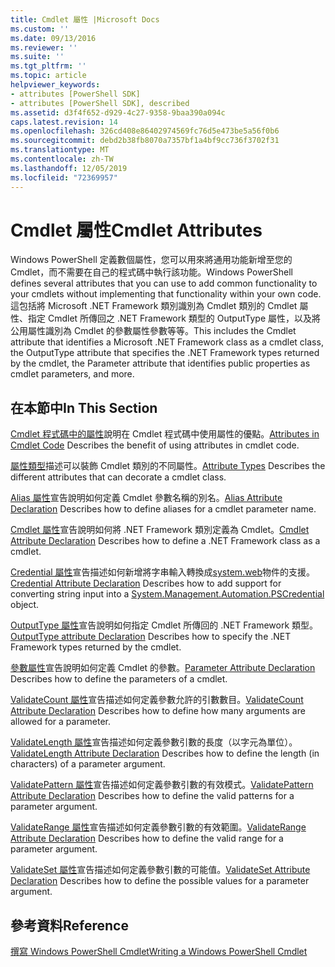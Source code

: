 ```yaml
---
title: Cmdlet 屬性 |Microsoft Docs
ms.custom: ''
ms.date: 09/13/2016
ms.reviewer: ''
ms.suite: ''
ms.tgt_pltfrm: ''
ms.topic: article
helpviewer_keywords:
- attributes [PowerShell SDK]
- attributes [PowerShell SDK], described
ms.assetid: d3f4f652-d929-4c27-9358-9baa390a094c
caps.latest.revision: 14
ms.openlocfilehash: 326cd408e86402974569fc76d5e473be5a56f0b6
ms.sourcegitcommit: debd2b38fb8070a7357bf1a4bf9cc736f3702f31
ms.translationtype: MT
ms.contentlocale: zh-TW
ms.lasthandoff: 12/05/2019
ms.locfileid: "72369957"
---
```

# <a name="cmdlet-attributes"></a><span data-ttu-id="0c56c-102">Cmdlet 屬性</span><span class="sxs-lookup"><span data-stu-id="0c56c-102">Cmdlet Attributes</span></span>

<span data-ttu-id="0c56c-103">Windows PowerShell 定義數個屬性，您可以用來將通用功能新增至您的 Cmdlet，而不需要在自己的程式碼中執行該功能。</span><span class="sxs-lookup"><span data-stu-id="0c56c-103">Windows PowerShell defines several attributes that you can use to add common functionality to your cmdlets without implementing that functionality within your own code.</span></span> <span data-ttu-id="0c56c-104">這包括將 Microsoft .NET Framework 類別識別為 Cmdlet 類別的 Cmdlet 屬性、指定 Cmdlet 所傳回之 .NET Framework 類型的 OutputType 屬性，以及將公用屬性識別為 Cmdlet 的參數屬性參數等等。</span><span class="sxs-lookup"><span data-stu-id="0c56c-104">This includes the Cmdlet attribute that identifies a Microsoft .NET Framework class as a cmdlet class, the OutputType attribute that specifies the .NET Framework types returned by the cmdlet, the Parameter attribute that identifies public properties as cmdlet parameters, and more.</span></span>

## <a name="in-this-section"></a><span data-ttu-id="0c56c-105">在本節中</span><span class="sxs-lookup"><span data-stu-id="0c56c-105">In This Section</span></span>

<span data-ttu-id="0c56c-106">[Cmdlet 程式碼中的屬性](./attributes-in-cmdlet-code.md)說明在 Cmdlet 程式碼中使用屬性的優點。</span><span class="sxs-lookup"><span data-stu-id="0c56c-106">[Attributes in Cmdlet Code](./attributes-in-cmdlet-code.md) Describes the benefit of using attributes in cmdlet code.</span></span>

<span data-ttu-id="0c56c-107">[屬性類型](./attribute-types.md)描述可以裝飾 Cmdlet 類別的不同屬性。</span><span class="sxs-lookup"><span data-stu-id="0c56c-107">[Attribute Types](./attribute-types.md) Describes the different attributes that can decorate a cmdlet class.</span></span>

<span data-ttu-id="0c56c-108">[Alias 屬性](./alias-attribute-declaration.md)宣告說明如何定義 Cmdlet 參數名稱的別名。</span><span class="sxs-lookup"><span data-stu-id="0c56c-108">[Alias Attribute Declaration](./alias-attribute-declaration.md) Describes how to define aliases for a cmdlet parameter name.</span></span>

<span data-ttu-id="0c56c-109">[Cmdlet 屬性](./cmdlet-attribute-declaration.md)宣告說明如何將 .NET Framework 類別定義為 Cmdlet。</span><span class="sxs-lookup"><span data-stu-id="0c56c-109">[Cmdlet Attribute Declaration](./cmdlet-attribute-declaration.md) Describes how to define a .NET Framework class as a cmdlet.</span></span>

<span data-ttu-id="0c56c-110">[Credential 屬性](./credential-attribute-declaration.md)宣告描述如何新增將字串輸入轉換成[system.web](/dotnet/api/System.Management.Automation.PSCredential)物件的支援。</span><span class="sxs-lookup"><span data-stu-id="0c56c-110">[Credential Attribute Declaration](./credential-attribute-declaration.md) Describes how to add support for converting string input into a [System.Management.Automation.PSCredential](/dotnet/api/System.Management.Automation.PSCredential) object.</span></span>

<span data-ttu-id="0c56c-111">[OutputType 屬性](./outputtype-attribute-declaration.md)宣告說明如何指定 Cmdlet 所傳回的 .NET Framework 類型。</span><span class="sxs-lookup"><span data-stu-id="0c56c-111">[OutputType attribute Declaration](./outputtype-attribute-declaration.md) Describes how to specify the .NET Framework types returned by the cmdlet.</span></span>

<span data-ttu-id="0c56c-112">[參數屬性](./parameter-attribute-declaration.md)宣告說明如何定義 Cmdlet 的參數。</span><span class="sxs-lookup"><span data-stu-id="0c56c-112">[Parameter Attribute Declaration](./parameter-attribute-declaration.md) Describes how to define the parameters of a cmdlet.</span></span>

<span data-ttu-id="0c56c-113">[ValidateCount 屬性](./validatecount-attribute-declaration.md)宣告描述如何定義參數允許的引數數目。</span><span class="sxs-lookup"><span data-stu-id="0c56c-113">[ValidateCount Attribute Declaration](./validatecount-attribute-declaration.md) Describes how to define how many arguments are allowed for a parameter.</span></span>

<span data-ttu-id="0c56c-114">[ValidateLength 屬性](./validatelength-attribute-declaration.md)宣告描述如何定義參數引數的長度（以字元為單位）。</span><span class="sxs-lookup"><span data-stu-id="0c56c-114">[ValidateLength Attribute Declaration](./validatelength-attribute-declaration.md) Describes how to define the length (in characters) of a parameter argument.</span></span>

<span data-ttu-id="0c56c-115">[ValidatePattern 屬性](./validatepattern-attribute-declaration.md)宣告描述如何定義參數引數的有效模式。</span><span class="sxs-lookup"><span data-stu-id="0c56c-115">[ValidatePattern Attribute Declaration](./validatepattern-attribute-declaration.md) Describes how to define the valid patterns for a parameter argument.</span></span>

<span data-ttu-id="0c56c-116">[ValidateRange 屬性](./validaterange-attribute-declaration.md)宣告描述如何定義參數引數的有效範圍。</span><span class="sxs-lookup"><span data-stu-id="0c56c-116">[ValidateRange Attribute Declaration](./validaterange-attribute-declaration.md) Describes how to define the valid range for a parameter argument.</span></span>

<span data-ttu-id="0c56c-117">[ValidateSet 屬性](./validateset-attribute-declaration.md)宣告描述如何定義參數引數的可能值。</span><span class="sxs-lookup"><span data-stu-id="0c56c-117">[ValidateSet Attribute Declaration](./validateset-attribute-declaration.md) Describes how to define the possible values for a parameter argument.</span></span>

## <a name="reference"></a><span data-ttu-id="0c56c-118">參考資料</span><span class="sxs-lookup"><span data-stu-id="0c56c-118">Reference</span></span>

[<span data-ttu-id="0c56c-119">撰寫 Windows PowerShell Cmdlet</span><span class="sxs-lookup"><span data-stu-id="0c56c-119">Writing a Windows PowerShell Cmdlet</span></span>](./writing-a-windows-powershell-cmdlet.md)
